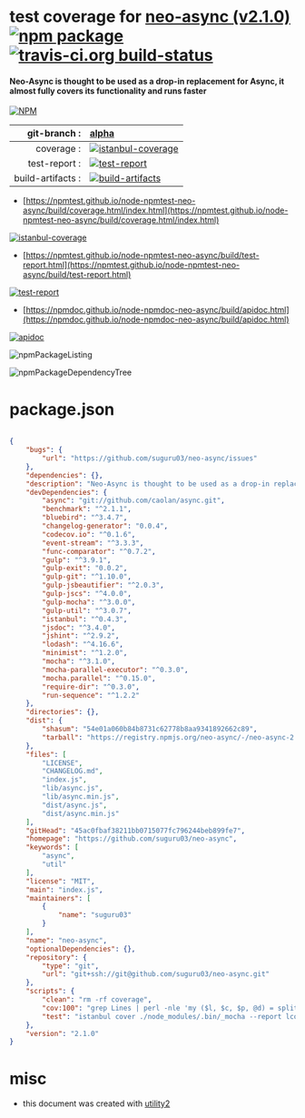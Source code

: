 # test coverage for  [neo-async (v2.1.0)](https://github.com/suguru03/neo-async)  [![npm package](https://img.shields.io/npm/v/npmtest-neo-async.svg?style=flat-square)](https://www.npmjs.org/package/npmtest-neo-async) [![travis-ci.org build-status](https://api.travis-ci.org/npmtest/node-npmtest-neo-async.svg)](https://travis-ci.org/npmtest/node-npmtest-neo-async)
#### Neo-Async is thought to be used as a drop-in replacement for Async, it almost fully covers its functionality and runs faster

[![NPM](https://nodei.co/npm/neo-async.png?downloads=true&downloadRank=true&stars=true)](https://www.npmjs.com/package/neo-async)

| git-branch : | [alpha](https://github.com/npmtest/node-npmtest-neo-async/tree/alpha)|
|--:|:--|
| coverage : | [![istanbul-coverage](https://npmtest.github.io/node-npmtest-neo-async/build/coverage.badge.svg)](https://npmtest.github.io/node-npmtest-neo-async/build/coverage.html/index.html)|
| test-report : | [![test-report](https://npmtest.github.io/node-npmtest-neo-async/build/test-report.badge.svg)](https://npmtest.github.io/node-npmtest-neo-async/build/test-report.html)|
| build-artifacts : | [![build-artifacts](https://npmtest.github.io/node-npmtest-neo-async/glyphicons_144_folder_open.png)](https://github.com/npmtest/node-npmtest-neo-async/tree/gh-pages/build)|

- [https://npmtest.github.io/node-npmtest-neo-async/build/coverage.html/index.html](https://npmtest.github.io/node-npmtest-neo-async/build/coverage.html/index.html)

[![istanbul-coverage](https://npmtest.github.io/node-npmtest-neo-async/build/screenCapture.buildCi.browser.%252Ftmp%252Fbuild%252Fcoverage.lib.html.png)](https://npmtest.github.io/node-npmtest-neo-async/build/coverage.html/index.html)

- [https://npmtest.github.io/node-npmtest-neo-async/build/test-report.html](https://npmtest.github.io/node-npmtest-neo-async/build/test-report.html)

[![test-report](https://npmtest.github.io/node-npmtest-neo-async/build/screenCapture.buildCi.browser.%252Ftmp%252Fbuild%252Ftest-report.html.png)](https://npmtest.github.io/node-npmtest-neo-async/build/test-report.html)

- [https://npmdoc.github.io/node-npmdoc-neo-async/build/apidoc.html](https://npmdoc.github.io/node-npmdoc-neo-async/build/apidoc.html)

[![apidoc](https://npmdoc.github.io/node-npmdoc-neo-async/build/screenCapture.buildCi.browser.%252Ftmp%252Fbuild%252Fapidoc.html.png)](https://npmdoc.github.io/node-npmdoc-neo-async/build/apidoc.html)

![npmPackageListing](https://npmtest.github.io/node-npmtest-neo-async/build/screenCapture.npmPackageListing.svg)

![npmPackageDependencyTree](https://npmtest.github.io/node-npmtest-neo-async/build/screenCapture.npmPackageDependencyTree.svg)



# package.json

```json

{
    "bugs": {
        "url": "https://github.com/suguru03/neo-async/issues"
    },
    "dependencies": {},
    "description": "Neo-Async is thought to be used as a drop-in replacement for Async, it almost fully covers its functionality and runs faster ",
    "devDependencies": {
        "async": "git://github.com/caolan/async.git",
        "benchmark": "^2.1.1",
        "bluebird": "^3.4.7",
        "changelog-generator": "0.0.4",
        "codecov.io": "^0.1.6",
        "event-stream": "^3.3.3",
        "func-comparator": "^0.7.2",
        "gulp": "^3.9.1",
        "gulp-exit": "0.0.2",
        "gulp-git": "^1.10.0",
        "gulp-jsbeautifier": "^2.0.3",
        "gulp-jscs": "^4.0.0",
        "gulp-mocha": "^3.0.0",
        "gulp-util": "^3.0.7",
        "istanbul": "^0.4.3",
        "jsdoc": "^3.4.0",
        "jshint": "^2.9.2",
        "lodash": "^4.16.6",
        "minimist": "^1.2.0",
        "mocha": "^3.1.0",
        "mocha-parallel-executor": "^0.3.0",
        "mocha.parallel": "^0.15.0",
        "require-dir": "^0.3.0",
        "run-sequence": "^1.2.2"
    },
    "directories": {},
    "dist": {
        "shasum": "54e01a060b84b8731c62778b8aa9341892662c89",
        "tarball": "https://registry.npmjs.org/neo-async/-/neo-async-2.1.0.tgz"
    },
    "files": [
        "LICENSE",
        "CHANGELOG.md",
        "index.js",
        "lib/async.js",
        "lib/async.min.js",
        "dist/async.js",
        "dist/async.min.js"
    ],
    "gitHead": "45ac0fbaf38211bb0715077fc796244beb899fe7",
    "homepage": "https://github.com/suguru03/neo-async",
    "keywords": [
        "async",
        "util"
    ],
    "license": "MIT",
    "main": "index.js",
    "maintainers": [
        {
            "name": "suguru03"
        }
    ],
    "name": "neo-async",
    "optionalDependencies": {},
    "repository": {
        "type": "git",
        "url": "git+ssh://git@github.com/suguru03/neo-async.git"
    },
    "scripts": {
        "clean": "rm -rf coverage",
        "cov:100": "grep Lines | perl -nle 'my ($l, $c, $p, @d) = split(/[\\s%]+/); exit(($p == 100) == 0)'",
        "test": "istanbul cover ./node_modules/.bin/_mocha --report lcovonly -- -R spec ./test --recursive"
    },
    "version": "2.1.0"
}
```



# misc
- this document was created with [utility2](https://github.com/kaizhu256/node-utility2)
